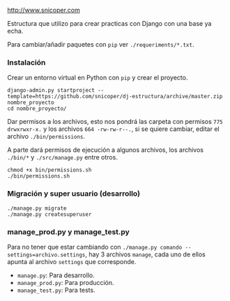 http://www.snicoper.com

Estructura que utilizo para crear practicas con Django con una base ya echa.

Para cambiar/añadir paquetes con ``pip`` ver ``./requeriments/*.txt``.

### Instalación

Crear un entorno virtual en Python con ``pip`` y crear el proyecto.

    django-admin.py startproject --template=https://github.com/snicoper/dj-estructura/archive/master.zip nombre_proyecto
    cd nombre_proyecto/

Dar permisos a los archivos, esto nos pondrá las carpeta con permisos ``775 drwxrwxr-x.`` y los archivos ``664 -rw-rw-r--.``, si se quiere cambiar, editar el archivo ``./bin/permissions``.

A parte dará permisos de ejecución a algunos archivos, los archivos ``./bin/*`` y ``./src/manage.py`` entre otros.

    chmod +x bin/permissions.sh
    ./bin/permissions.sh

### Migración y super usuario (desarrollo)

    ./manage.py migrate
    ./manage.py createsuperuser

### manage_prod.py y manage_test.py

Para no tener que estar cambiando con ``./manage.py comando --settings=archivo.settings``, hay 3 archivos ``manage``, cada uno de ellos apunta al archivo ``settings`` que corresponde.

* ``manage.py``: Para desarrollo.
* ``manage_prod.py``: Para producción.
* ``manage_test.py``: Para tests.
